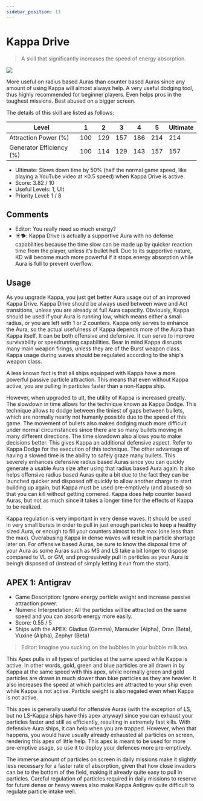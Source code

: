 ```yaml
---
sidebar_position: 13
---
```


# Kappa Drive

> A skill that significantly increases the speed of energy absorption.

<img src="/terms/kd.png" style={{zoom:1.25}}/>

More useful on radius based Auras than counter based Auras since any amount of using Kappa will almost always help. A very useful dodging tool, thus highly recommended for beginner players. Even helps pros in the toughest missions. Best abused on a bigger screen.

The details of this skill are listed as follows:

| Level                    | 1    | 2    | 3    | 4    | 5    | Ultimate |
| ------------------------ | ---- | ---- | ---- | ---- | ---- | -------- |
| Attraction Power (%)     | 100  | 129  | 157  | 186  | 214  | 214      |
| Generator Efficiency (%) | 100  | 114  | 129  | 143  | 157  | 157      |

- Ultimate: Slows down time by 50% (half the normal game speed, like playing a YouTube video at ×0.5 speed) when Kappa Drive is active.
- Score: 3.82 / 10
- Useful Levels: 1, Ult
- Priority Level: 1 / 8

## Comments

- Editor: You really need so much energy?
- ☀🐕: Kappa Drive is actually a supportive Aura with no defense capabilities because the time slow can be made up by quicker reaction time from the player, unless it’s bullet hell. Due to its supportive nature, KD will become much more powerful if it stops energy absorption while Aura is full to prevent overflow.

## Usage

As you upgrade Kappa, you just get better Aura usage out of an improved Kappa Drive. Kappa Drive should be always used between wave and Act transitions, unless you are already at full Aura capacity. Obviously, Kappa should be used if your Aura is running low, which means either a small radius, or you are left with 1 or 2 counters. Kappa only serves to enhance the Aura, so the actual usefulness of Kappa depends more of the Aura than Kappa itself. It can be both offensive and defensive. It can serve to improve survivability or speedrunning capabilities. Bear in mind Kappa disrupts many main weapon firings, unless they are of the Burst weapon class. Kappa usage during waves should be regulated according to the ship's weapon class.

A less known fact is that all ships equipped with Kappa have a more powerful passive particle attraction. This means that even without Kappa active, you are pulling in particles faster than a non-Kappa ship.

However, when upgraded to ult, the utility of Kappa is increased greatly. The slowdown in time allows for the technique known as Kappa Dodge. This technique allows to dodge between the tiniest of gaps between bullets, which are normally nearly not humanly possible due to the speed of this game. The movement of bullets also makes dodging much more difficult under normal circumstances since there are so many bullets moving in many different directions. The time slowdown also allows you to make decisions better. This gives Kappa an additional defensive aspect. Refer to Kappa Dodge for the execution of this technique. The other advantage of having a slowed time is the ability to safely graze many bullets. This severely enhances defensive radius based Auras since you can quickly generate a usable Aura size after using that radius based Aura again. It also helps offensive radius based Auras quite a bit due to the fact they can be launched quicker and disposed off quickly to allow another charge to start building up again, but Kappa must be used pre-emptively (and abused) so that you can kill without getting cornered. Kappa does help counter based Auras, but not as much since it takes a longer time for the effects of Kappa to be realized.

Kappa regulation is very important in very dense waves. It should be used in very small bursts in order to pull in just enough particles to keep a healthy sized Aura, or enough to fill your counters almost to the max (one less than the max). Overabusing Kappa in dense waves will result in particle shortage later on. For offensive based Auras, be sure to know the disposal time of your Aura as some Auras such as MS and LS take a bit longer to dispose compared to VL or GM, and progressively pull in particles as your Aura is beingh disposed of (instead of simply letting it run from the start).

## APEX 1: Antigrav

- Game Description: Ignore energy particle weight and increase passive attraction power.
- Numeric Interpretation: All the particles will be attracted on the same speed and you can absorb energy more easily.
- Score: 0.55 / 5
- Ships with the APEX: Gladius (Gamma), Marauder (Alpha), Oran (Beta), Vuxine (Alpha), Zephyr (Beta)

> Editor: Imagine you sucking on the bubbles in your bubble milk tea.

This Apex pulls in all types of particles at the same speed while Kappa is active. In other words, gold, green and blue particles are all drawn in by Kappa at the same speed with this apex, while normally green and gold particles are drawn in much slower than blue particles as they are heavier. It also increases the speed at which particles are attracted to your ship even while Kappa is not active. Particle weight is also negated even when Kappa is not active.

This apex is generally useful for offensive Auras (with the exception of LS, but no LS-Kappa ships have this apex anyway) since you can exhaust your particles faster and still as efficiently, resulting in extremely fast kills. With defensive Aura ships, it can help when you are trapped. However, when that happens, you would have usually already exhausted all particles on screen, rendering this apex of little help. This apex is meant to be used for more pre-emptive usage, so use it to deploy your defences more pre-emptively.

The immerse amount of particles on screen in daily missions make it slightly less necessary for a faster rate of absorption, given that how close invaders can be to the bottom of the field, making it already quite easy to pull in particles. Careful regulation of particles required in daily missions to reserve for future dense or heavy waves also make Kappa Antigrav quite difficult to regulate particle intake well.


